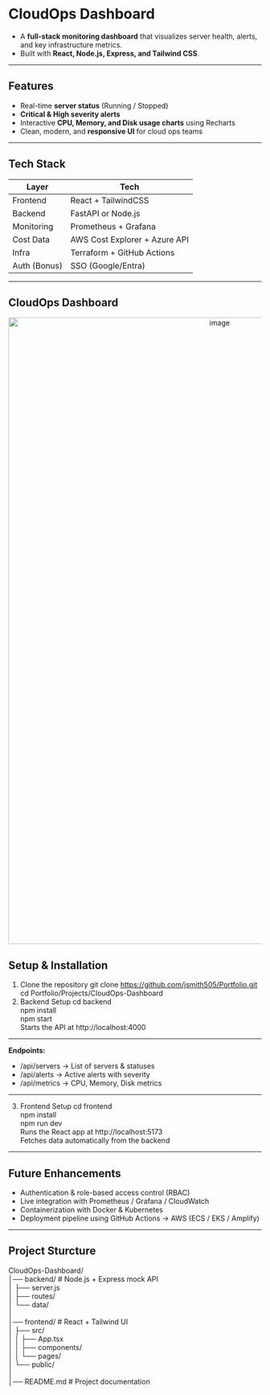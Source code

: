 # CloudOps Dashboard  
- A **full-stack monitoring dashboard** that visualizes server health, alerts, and key infrastructure metrics.  
- Built with **React, Node.js, Express, and Tailwind CSS**.  
---
## Features  
- Real-time **server status** (Running / Stopped)  
- **Critical & High severity alerts**  
- Interactive **CPU, Memory, and Disk usage charts** using Recharts  
- Clean, modern, and **responsive UI** for cloud ops teams  
---
## Tech Stack  
| Layer      | Tech                         |
|------------|------------------------------|
| Frontend   | React + TailwindCSS          |
| Backend    | FastAPI or Node.js           |
| Monitoring | Prometheus + Grafana         |
| Cost Data  | AWS Cost Explorer + Azure API|
| Infra      | Terraform + GitHub Actions   |
| Auth (Bonus) | SSO (Google/Entra)         |
---
## CloudOps Dashboard
<p align="center"><img width="825" height="1247" alt="image" src="https://github.com/user-attachments/assets/b92d6064-81b9-4c14-8eec-dd95f1792047" /></p>

## Setup & Installation
1. Clone the repository
git clone https://github.com/jsmith505/Portfolio.git  
cd Portfolio/Projects/CloudOps-Dashboard
2. Backend Setup
cd backend  
npm install  
npm start  
Starts the API at http://localhost:4000
---
**Endpoints:**
- /api/servers → List of servers & statuses  
- /api/alerts → Active alerts with severity  
- /api/metrics → CPU, Memory, Disk metrics
---
3. Frontend Setup
cd frontend  
npm install  
npm run dev  
Runs the React app at http://localhost:5173  
Fetches data automatically from the backend  
---
## Future Enhancements
- Authentication & role-based access control (RBAC)  
- Live integration with Prometheus / Grafana / CloudWatch  
- Containerization with Docker & Kubernetes  
- Deployment pipeline using GitHub Actions → AWS (ECS / EKS / Amplify)  
---
## Project Sturcture
  CloudOps-Dashboard/  
│── backend/            # Node.js + Express mock API  
│   ├── server.js  
│   ├── routes/  
│   └── data/  
│  
│── frontend/           # React + Tailwind UI  
│   ├── src/  
│   │   ├── App.tsx  
│   │   ├── components/  
│   │   └── pages/  
│   └── public/  
│  
│── README.md           # Project documentation 
